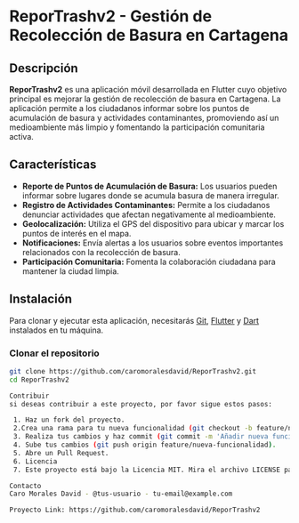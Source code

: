 # ReporTrashv2 - Gestión de Recolección de Basura en Cartagena

## Descripción

**ReporTrashv2** es una aplicación móvil desarrollada en Flutter cuyo objetivo principal es mejorar la gestión de recolección de basura en Cartagena. La aplicación permite a los ciudadanos informar sobre los puntos de acumulación de basura y actividades contaminantes, promoviendo así un medioambiente más limpio y fomentando la participación comunitaria activa.

## Características

- **Reporte de Puntos de Acumulación de Basura:** Los usuarios pueden informar sobre lugares donde se acumula basura de manera irregular.
- **Registro de Actividades Contaminantes:** Permite a los ciudadanos denunciar actividades que afectan negativamente al medioambiente.
- **Geolocalización:** Utiliza el GPS del dispositivo para ubicar y marcar los puntos de interés en el mapa.
- **Notificaciones:** Envía alertas a los usuarios sobre eventos importantes relacionados con la recolección de basura.
- **Participación Comunitaria:** Fomenta la colaboración ciudadana para mantener la ciudad limpia.

## Instalación

Para clonar y ejecutar esta aplicación, necesitarás [Git](https://git-scm.com), [Flutter](https://flutter.dev) y [Dart](https://dart.dev) instalados en tu máquina.

### Clonar el repositorio

```bash
git clone https://github.com/caromoralesdavid/ReporTrashv2.git
cd ReporTrashv2 

Contribuir
si deseas contribuir a este proyecto, por favor sigue estos pasos:

 1. Haz un fork del proyecto.
 2.Crea una rama para tu nueva funcionalidad (git checkout -b feature/nueva-funcionalidad).
 3. Realiza tus cambios y haz commit (git commit -m 'Añadir nueva funcionalidad').
 4. Sube tus cambios (git push origin feature/nueva-funcionalidad).
 5. Abre un Pull Request.
 6. Licencia
 7. Este proyecto está bajo la Licencia MIT. Mira el archivo LICENSE para más detalles.

Contacto
Caro Morales David - @tus-usuario - tu-email@example.com

Proyecto Link: https://github.com/caromoralesdavid/ReporTrashv2